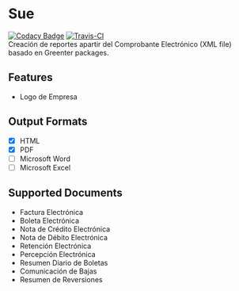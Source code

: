 # Sue 
[![Codacy Badge](https://api.codacy.com/project/badge/Grade/ea15c73b34db4e67a7493472ada0d56d)](https://www.codacy.com/app/giansalex/sue?utm_source=github.com&amp;utm_medium=referral&amp;utm_content=giansalex/sue&amp;utm_campaign=Badge_Grade)
[![Travis-CI](https://img.shields.io/travis/giansalex/sue.svg?branch=master&style=flat-square)](https://travis-ci.org/giansalex/sue)  
Creación de reportes apartir del Comprobante Electrónico (XML file) basado en Greenter packages.

## Features
- Logo de Empresa

## Output Formats
- [x] HTML
- [x] PDF
- [ ] Microsoft Word
- [ ] Microsoft Excel

## Supported Documents 
- Factura Electrónica
- Boleta Electrónica
- Nota de Crédito Electrónica
- Nota de Débito Electrónica
- Retención Electrónica
- Percepción Electrónica
- Resumen Diario de Boletas
- Comunicación de Bajas
- Resumen de Reversiones
